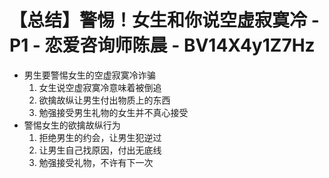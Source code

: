 # 【总结】警惕！女生和你说空虚寂寞冷 - P1 - 恋爱咨询师陈晨 - BV14X4y1Z7Hz

-   男生要警惕女生的空虚寂寞冷诈骗
    1.  女生说空虚寂寞冷意味着被倒追
    2.  欲擒故纵让男生付出物质上的东西
    3.  勉强接受男生礼物的女生并不真心接受
-   警惕女生的欲擒故纵行为
    1.  拒绝男生的约会，让男生犯逆过
    2.  让男生自己找原因，付出无底线
    3.  勉强接受礼物，不许有下一次